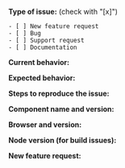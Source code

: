<!--
PLEASE FILL OUT THE FOLLOWING INFORMATION, THIS WILL HELP US TO RESOLVE YOUR PROBLEM FASTER.

REMEMBER FOR SUPPORT REQUESTS YOU CAN ALSO ASK ON OUR GITTER CHAT:
Please ask before on our gitter channel https://gitter.im/Alfresco/alfresco-ng2-components
-->

**Type of issue:**  (check with "[x]")
```
- [ ] New feature request
- [ ] Bug  
- [ ] Support request
- [ ] Documentation
```
**Current behavior:**
<!-- Describe the current behavior. -->

**Expected behavior:**
<!-- Describe the expected behavior. -->

**Steps to reproduce the issue:**
<!-- Describe the steps to reproduce the issue. -->

**Component name and version:** 
<!-- Example: ng2-alfresco-login. Check before if this issue is still present in the most recent version -->

**Browser and version:** 
<!-- [all | Chrome XX | Firefox XX | IE XX | Safari XX | Mobile Chrome XX | Android X.X Web Browser | iOS XX Safari | iOS XX UIWebView | iOS XX WKWebView ] -->
 
**Node version (for build issues):**  
<!-- To check the version: node --version -->

**New feature request:**
<!-- Describe the feature, motivation and the concrete use case (only in case of new feature request) -->
